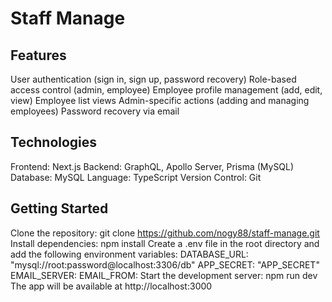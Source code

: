 # Staff Manage

## Features

User authentication (sign in, sign up, password recovery)
Role-based access control (admin, employee)
Employee profile management (add, edit, view)
Employee list views
Admin-specific actions (adding and managing employees)
Password recovery via email

## Technologies

Frontend: Next.js
Backend: GraphQL, Apollo Server, Prisma (MySQL)
Database: MySQL
Language: TypeScript
Version Control: Git

## Getting Started

Clone the repository: git clone https://github.com/nogy88/staff-manage.git
Install dependencies: npm install
Create a .env file in the root directory and add the following environment variables:
DATABASE_URL: "mysql://root:password@localhost:3306/db"
APP_SECRET: "APP_SECRET"
EMAIL_SERVER:
EMAIL_FROM:
Start the development server: npm run dev
The app will be available at http://localhost:3000
